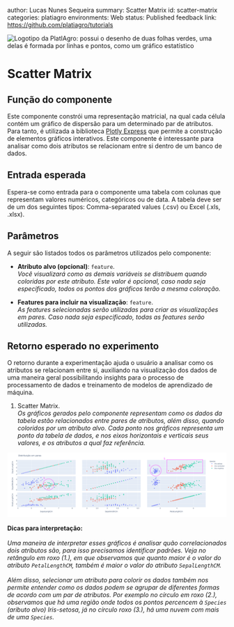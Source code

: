 author: Lucas Nunes Sequeira
summary: Scatter Matrix
id: scatter-matrix
categories: platiagro
environments: Web
status: Published
feedback link: https://github.com/platiagro/tutorials


![Logotipo da PlatIAgro: possui o desenho de duas folhas verdes, uma delas é formada por linhas e pontos, como um gráfico estatístico](img/logo.png)


# Scatter Matrix

## Função do componente

Este componente constrói uma representação matricial, na qual cada célula contém um gráfico de dispersão para um determinado par de atributos. Para tanto, é utilizada a biblioteca [Plotly Express](https://plotly.com/python/plotly-express/) que permite a construção de elementos gráficos interativos. Este componente é interessante para analisar como dois atributos se relacionam entre si dentro de um banco de dados.

## Entrada esperada

Espera-se como entrada para o componente uma tabela com colunas que representam valores numéricos, categóricos ou de data. A tabela deve ser de um dos seguintes tipos: Comma-separated values (.csv) ou Excel (.xls, .xlsx).

## Parâmetros

A seguir são listados todos os parâmetros utilizados pelo componente:

- **Atributo alvo (opcional)**: `feature`.<br>
<em>Você visualizará como as demais variáveis se distribuem quando coloridas por este atributo. Este valor é opcional, caso nada seja especificado, todos os pontos dos gráficos terão a mesma coloração.</em>


- **Features para incluir na visualização**: `feature`.<br>
<em>As features selecionadas serão utilizadas para criar as visualizações em pares. Caso nada seja especificado, todas as features serão utilizadas.</em>


## Retorno esperado no experimento

O retorno durante a experimentação ajuda o usuário a analisar como os atributos se relacionam entre si, auxiliando na visualização dos dados de uma maneira geral possibilitando insights para o processo de processamento de dados e treinamento de modelos de aprendizado de máquina.

1. Scatter Matrix. <br> <em>Os gráficos gerados pelo componente representam como os dados da tabela estão relacionados entre pares de atributos, além disso, quando coloridos por um atributo alvo. Cada ponto nos gráficos representa um ponto da tabela de dados, e nos eixos horizontais e verticais seus valores, e os atributos a qual faz referência.</em>

<img src="img/visualization/scatter_matrix.png" width="800">

<br>

**Dicas para interpretação:**
<br><br>
<em>Uma maneira de interpretar esses gráficos é analisar quão correlacionados dois atributos são, para isso precisamos identificar padrões. Veja no retângulo em roxo (1.), em que observamos que quanto maior é o valor do atributo ```PetalLengthCM```, também é maior o valor do atributo ```SepalLengthCM```.</em><br><br>
<em>Além disso, selecionar um atributo para colorir os dados também nos permite entender como os dados podem se agrupar de diferentes formas de acordo com um par de atributos. Por exemplo no círculo em roxo (2.), observamos que há uma região onde todos os pontos percencem à ```Species``` (aributo alvo) Iris-setosa, já no círculo roxo (3.), há uma nuvem com mais de uma ```Species```.</em>